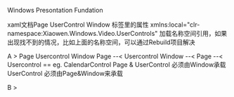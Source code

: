 ﻿Windows Presontation Fundation

xaml文档Page UserControl Window 标签里的属性
xmlns:local="clr-namespace:Xiaowen.Windows.Video.UserControls"
加载名称空间引用，如果出现找不到的情况，比如上面的名称空间，可以通过Rebuild项目解决

A > Page Usercontrol Window
	Page --< Usercontrol
	Window --< Page --< Usercontrol == eg. CalendarControl
	Page & UserControl 必须由Window承载    UserControl 必须由Page&Window来承载

B > 